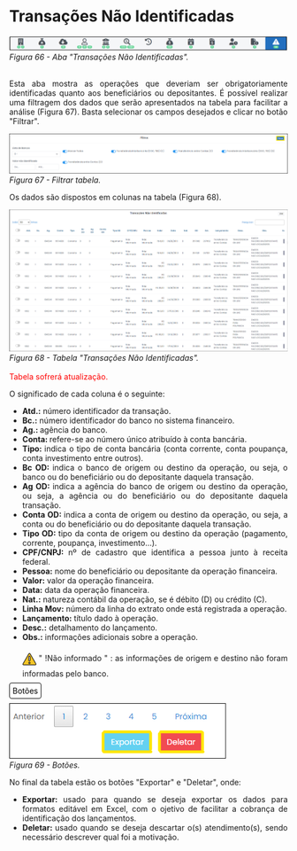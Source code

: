# Transações Não Identificadas

![Aba "Transações Não Identificadas"](img/TransaçõesNãoIdentificadas.png)<br>
*Figura 66 - Aba "Transações Não Identificadas".* <br><br>

<p style="text-align: justify;">Esta aba mostra as operações que deveriam ser obrigatoriamente identificadas quanto aos beneficiários ou depositantes. É possível realizar uma filtragem dos dados que serão apresentados na tabela para facilitar a análise (Figura 67). Basta selecionar os campos desejados e clicar no botão "Filtrar".</p>

![Filtrar tabela](img/Filtro.png)<br>
*Figura 67 - Filtrar tabela.* <br>

<p style="text-align: justify;">Os dados são dispostos em colunas na tabela (Figura 68).</p>

![Tabela "Transações Não Identificadas"](img/TabelaTransaçõesNãoIdentificadas.png)<br>
*Figura 68 - Tabela "Transações Não Identificadas".* <br><br>
<span style="color: red;">Tabela sofrerá atualização.</span>

<p style="text-align: justify;"> O significado de cada coluna é o seguinte: </p>
<ul style="text-align: justify;" >
<li><strong>Atd.:</strong> número identificador da transação.</li>
<li><strong>Bc.:</strong> número identificador do banco no sistema financeiro. </li>
<li><strong>Ag.: </strong> agência do banco.</li>
<li><strong>Conta: </strong>refere-se ao número único atribuído à conta bancária. </li>
<li><strong>Tipo: </strong> indica o tipo de conta bancária (conta corrente, conta poupança, conta investimento entre outros).</li>
<li><strong>Bc OD: </strong> indica o banco de origem ou destino da operação, ou seja, o banco ou do beneficiário ou do depositante daquela transação. </li> 
<li><strong>Ag OD: </strong> indica a agência do banco de origem ou destino da operação, ou seja, a agência ou do beneficiário ou do depositante daquela transação.</li>
<li><strong>Conta OD: </strong> indica a conta de origem ou destino da operação, ou seja, a conta ou do beneficiário ou do depositante daquela transação. </li>
<li><strong>Tipo OD: </strong> tipo da conta de origem ou destino da operação (pagamento, corrente, poupança, investimento...).</li>
<li><strong>CPF/CNPJ: </strong> nº de cadastro que identifica a pessoa junto à receita federal. </li>
<li><strong>Pessoa:</strong>  nome do beneficiário ou depositante da operação financeira. </li>
<li><strong>Valor:</strong> valor da operação financeira.  </li>
<li><strong>Data:</strong> data da operação financeira. </li>
<li><strong>Nat.:</strong> natureza contábil da operação, se é débito (D) ou crédito (C).   </li>
<li><strong>Linha Mov:</strong> número da linha do extrato onde está registrada a operação.</li>
<li><strong>Lançamento:</strong> título dado à operação. </li>
<li><strong>Desc.:</strong> detalhamento do lançamento.  </li>
<li><strong>Obs.:</strong> informações adicionais sobre a operação.  </li>

<p style="text-align: justify;"><svg height="35px" width="25px" style="vertical-align: middle" version="1.1" id="Layer_1" xmlns="http://www.w3.org/2000/svg" xmlns:xlink="http://www.w3.org/1999/xlink" viewBox="0 0 511.999 511.999" xml:space="preserve" fill="#000000" stroke="#000000"><g id="SVGRepo_bgCarrier" stroke-width="0"></g><g id="SVGRepo_tracerCarrier" stroke-linecap="round" stroke-linejoin="round"></g><g id="SVGRepo_iconCarrier"> <path style="fill:#F5C525;" d="M16.242,429.476L232.332,55.195c10.518-18.219,36.814-18.219,47.333,0l216.091,374.281 c10.518,18.219-2.63,40.991-23.666,40.991H39.908C18.872,470.467,5.723,447.695,16.242,429.476z"></path> <g> <path style="fill:#EFEFEF;" d="M255.999,322.45L255.999,322.45c-14.172,0-25.66-11.488-25.66-25.66V172.87 c0-14.172,11.488-25.66,25.66-25.66l0,0c14.172,0,25.66,11.488,25.66,25.66v123.92C281.659,310.962,270.171,322.45,255.999,322.45z "></path> <circle style="fill:#EFEFEF;" cx="256.001" cy="397.558" r="25.034"></circle> </g> <g> <path style="fill:#231F20;" d="M506.597,423.218L290.506,48.937C283.304,36.462,270.404,29.014,256,29.014 c-14.404,0-27.304,7.448-34.506,19.922L5.402,423.218c-7.202,12.475-7.202,27.37,0,39.845 c7.202,12.475,20.103,19.922,34.507,19.922h432.183c14.405,0,27.305-7.448,34.507-19.922 C513.799,450.588,513.799,435.692,506.597,423.218z M484.917,450.545c-1.286,2.227-5.108,7.405-12.826,7.405H39.908 c-7.718,0-11.541-5.178-12.826-7.405c-1.286-2.227-3.859-8.126,0-14.81L243.172,61.454c3.859-6.683,10.255-7.405,12.826-7.405 s8.967,0.722,12.826,7.405l216.091,374.281C488.775,442.419,486.201,448.318,484.917,450.545z"></path> <path style="fill:#231F20;" d="M255.999,134.692c-21.051,0-38.177,17.126-38.177,38.177v123.92 c0,21.051,17.126,38.178,38.177,38.178s38.177-17.126,38.177-38.177V172.87C294.176,151.818,277.05,134.692,255.999,134.692z M269.142,296.79c0,7.247-5.896,13.143-13.143,13.143s-13.143-5.896-13.143-13.143V172.87c0-7.247,5.896-13.143,13.143-13.143 s13.143,5.896,13.143,13.143V296.79z"></path> <path style="fill:#231F20;" d="M255.999,360.002c-20.706,0-37.552,16.846-37.552,37.552c0,20.706,16.846,37.552,37.552,37.552 s37.552-16.846,37.552-37.552C293.55,376.848,276.705,360.002,255.999,360.002z M255.999,410.071 c-6.902,0-12.517-5.615-12.517-12.517c0-6.902,5.615-12.517,12.517-12.517s12.517,5.615,12.517,12.517 C268.516,404.455,262.901,410.071,255.999,410.071z"></path> </g> </g></svg> " !Não informado " : as informações de origem e destino não foram informadas pelo banco. </p>
</ul>

<span style="background-color: #FFFFFF; border-radius: 4px; padding: 5px; color: #000000; border: 1px solid #000000;">Botões </span>

![Botões](img/BotõesAbaTransações.png)<br>
*Figura 69 - Botões.* <br>

<p style="text-align: justify;">No final da tabela estão os botões "Exportar" e "Deletar", onde: </p>

<ul style="text-align: justify;" >
<li><strong>Exportar: </strong> usado para quando se deseja exportar os dados para formatos editável em Excel, com o ojetivo de facilitar a cobrança de identificação dos lançamentos. </li>
<li><strong>Deletar: </strong> usado quando se deseja descartar o(s) atendimento(s), sendo necessário descrever qual foi a motivação. </li>
</ul>
